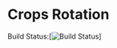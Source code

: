 Crops Rotation
=============

Build Status:[![Build Status](https://travis-ci.org/pulpillo/cropsrotation.png?branch=develop)]
